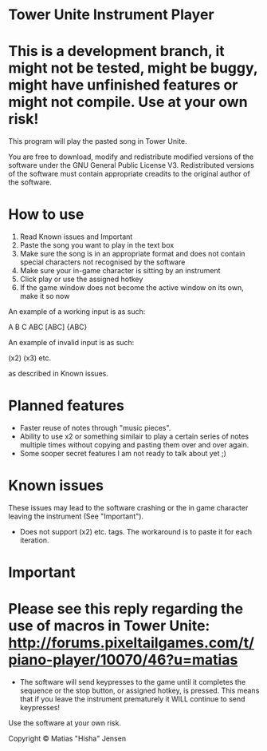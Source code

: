 # Tower Unite Instrument Player
# This is a development branch, it might not be tested, might be buggy, might have unfinished features or might not compile. Use at your own risk!

This program will play the pasted song in Tower Unite.

You are free to download, modify and redistribute modified versions of the software under the GNU General Public License V3.
Redistributed versions of the software must contain appropriate creadits to the original author of the software.

# How to use
1. Read Known issues and Important
2. Paste the song you want to play in the text box
3. Make sure the song is in an appropriate format and does not contain special characters not recognised by the software
4. Make sure your in-game character is sitting by an instrument 
5. Click play or use the assigned hotkey
6. If the game window does not become the active window on its own, make it so now

An example of a working input is as such:

A B C ABC [ABC] {ABC}

An example of invalid input is as such:

(x2) (x3) etc.

as described in Known issues.

# Planned features

* Faster reuse of notes through "music pieces".
* Ability to use x2 or something similair to play a certain series of notes multiple times without copying and pasting them over and over again.
* Some sooper secret features I am not ready to talk about yet ;)

# Known issues
These issues may lead to the software crashing or the in game character leaving the instrument (See "Important").

* Does not support (x2) etc. tags. The workaround is to paste it for each iteration.

# Important

# Please see this reply regarding the use of macros in Tower Unite: http://forums.pixeltailgames.com/t/piano-player/10070/46?u=matias

* The software will send keypresses to the game until it completes the sequence or the stop button, or assigned hotkey, is pressed.
This means that if you leave the instrument prematurely it WILL continue to send keypresses!

Use the software at your own risk.

Copyright © Matias "Hisha" Jensen
